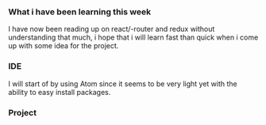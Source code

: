 ### What i have been learning this week
I have now been reading up on react/-router and redux without understanding that much, i hope that i will learn fast than quick when i come up with some idea for the project.

### IDE
I will start of by using Atom since it seems to be very light yet with the ability to easy install packages.

### Project
